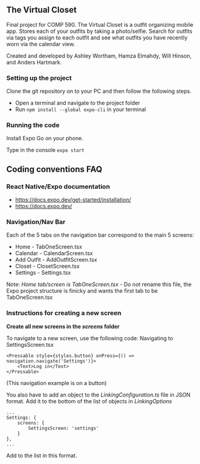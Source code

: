 ## The Virtual Closet

Final project for COMP 590.
The Virtual Closet is a outfit organizing mobile app. Stores each of your outfits by taking a photo/selfie. Search for outfits via tags you assign to each outfit and see what outfits you have recently worn via the calendar view.

Created and developed by Ashley Wortham, Hamza Elmahdy, Will Hinson, and Anders Hartmark.

### Setting up the project

Clone the git repository on to your PC and then follow the following steps.

- Open a terminal and navigate to the project folder 
- Run <code>npm install --global expo-cli</code> in your terminal

### Running the code

Install Expo Go on your phone. 

Type in the console <code>expo start</code>

## Coding conventions FAQ

### React Native/Expo documentation

- https://docs.expo.dev/get-started/installation/
- https://docs.expo.dev/ 

### Navigation/Nav Bar

Each of the 5 tabs on the navigation bar correspond to the main 5 screens:
- Home - TabOneScreen.tsx
- Calendar - CalendarScreen.tsx
- Add Outfit - AddOutfitScreen.tsx
- Closet - ClosetScreen.tsx
- Settings - Settings.tsx

Note: *Home tab/screen is TabOneScreen.tsx* - Do not rename this file, the Expo project structure is finicky and wants the first tab to be TabOneScreen.tsx


### Instructions for creating a new screen

**Create all new screens in the *screens* folder**

To navigate to a new screen, use the following code:
    Navigating to SettingsScreen.tsx
```
<Pressable style={styles.button} onPress={() => navigation.navigate('Settings')}>
    <Text>Log in</Text>
</Pressable>
```
(This navigation example is on a button)

You also have to add an object to the *LinkingConfiguration.ts* file in JSON format.
Add it to the bottom of the list of objects in *LinkingOptions*

```
...
Settings: {
    screens: {
        SettingsScreen: 'settings'
    }
},
...
```
Add to the list in this format.